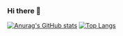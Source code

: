 ### Hi there 👋
[![Anurag's GitHub stats](https://github-readme-stats.vercel.app/api?username=AmanVirmani&hide=issues&include_all_commits=true&count_private=true&show_icons=true&theme=vue-dark)](https://github.com/anuraghazra/github-readme-stats)
[![Top Langs](https://github-readme-stats.vercel.app/api/top-langs/?username=AmanVirmani&layout=compact&hide=Jupyter&count_private=true&show_icons=true&theme=vue-dark)](https://github.com/anuraghazra/github-readme-stats)

<!--
**AmanVirmani/AmanVirmani** is a ✨ _special_ ✨ repository because its `README.md` (this file) appears on your GitHub profile.

Here are some ideas to get you started:

- 🔭 I’m currently working on ...
- 🌱 I’m currently learning ...
- 👯 I’m looking to collaborate on ...
- 🤔 I’m looking for help with ...
- 💬 Ask me about ...
- 📫 How to reach me: ...
- 😄 Pronouns: ...
- ⚡ Fun fact: ...
-->
